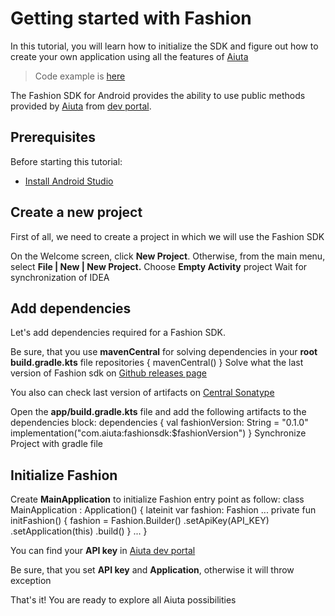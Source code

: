 # Getting started with Fashion

In this tutorial, you will learn how to initialize the SDK and figure out how to create
your own application using all the features of [Aiuta](https://aiuta.com/)

> Code example is [here](https://github.com/aiuta-com/android-sdk/tree/main/samples/tryon)

The Fashion SDK for Android provides the ability to use public methods provided by [Aiuta](https://aiuta.com/)
from [dev portal](https://developer.aiuta.com/).

## Prerequisites

Before starting this tutorial:

- [Install Android Studio](https://developer.android.com/studio)

## Create a new project

First of all, we need to create a project in which we will use the Fashion SDK

<procedure collapsible="false">
    <step>On the Welcome screen, click <b>New Project</b>.
    Otherwise, from the main menu, select <b>File | New | New Project.</b></step>
    <step>Choose <b>Empty Activity</b> project</step>
    <step>Wait for synchronization of IDEA</step>
</procedure>

## Add dependencies

Let's add dependencies required for a Fashion SDK.

<procedure collapsible="false">
    <step>Be sure, that you use <b>mavenCentral</b> for solving dependencies in
    your <b>root build.gradle.kts</b> file
    <tabs>
        <tab title="Gradle (Kotlin)">
            <code-block lang="kotlin">
                repositories {
                    mavenCentral()
                }
            </code-block>
        </tab>
    </tabs>
    </step>
    <step>
    Solve what the last version of Fashion sdk 
    on <a href="https://github.com/aiuta-com/android-sdk/releases">Github releases page</a>
    <note>
        <p>
            You also can check last version of artifacts on <a href="https://central.sonatype.com/search?q=com.aiuta">Central Sonatype</a>
        </p>
    </note>
    </step>
    <step>Open the <b>app/build.gradle.kts</b> file and add the following artifacts to the dependencies block:
    <tabs>
        <tab title="Gradle (Kotlin)">
            <code-block lang="kotlin">
                dependencies {
                    val fashionVersion: String = "0.1.0"
                    implementation("com.aiuta:fashionsdk:$fashionVersion")
                }
            </code-block>
        </tab>
    </tabs>
    </step>
    <step>Synchronize Project with gradle file</step>
</procedure>

## Initialize Fashion

<procedure collapsible="false">
    <step>Create <b>MainApplication</b> to initialize Fashion entry point as follow:
    <code-block lang="kotlin">
        class MainApplication : Application() {
            lateinit var fashion: Fashion
            ...
            private fun initFashion() {
                fashion =
                    Fashion.Builder()
                        .setApiKey(API_KEY)
                        .setApplication(this)
                        .build()
            }
            ...
        }
    </code-block>
    <note>
        <p>
            You can find your <b>API key</b> in <a href="https://developer.aiuta.com/">Aiuta dev portal</a>
        </p>
    </note>
    <warning>
        <p>
            Be sure, that you set <b>API key</b> and <b>Application</b>, otherwise it will throw exception
        </p>
    </warning>
    </step>
    <step>That's it! You are ready to explore all Aiuta possibilities</step>
</procedure>